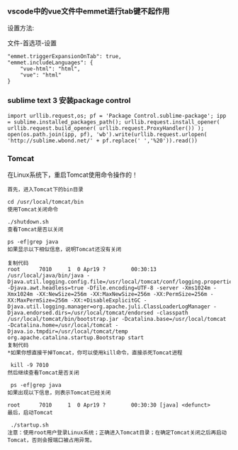 ### vscode中的vue文件中emmet进行tab键不起作用
设置方法:

文件-首选项-设置

	"emmet.triggerExpansionOnTab": true,
	"emmet.includeLanguages": {
		"vue-html": "html",
		"vue": "html"
	}

### sublime text 3 安装package control

	import urllib.request,os; pf = 'Package Control.sublime-package'; ipp = sublime.installed_packages_path(); urllib.request.install_opener( urllib.request.build_opener( urllib.request.ProxyHandler()) ); open(os.path.join(ipp, pf), 'wb').write(urllib.request.urlopen( 'http://sublime.wbond.net/' + pf.replace(' ','%20')).read())

### Tomcat

在Linux系统下，重启Tomcat使用命令操作的！

	首先，进入Tomcat下的bin目录

	cd /usr/local/tomcat/bin
	使用Tomcat关闭命令

	./shutdown.sh
	查看Tomcat是否以关闭

	ps -ef|grep java
	如果显示以下相似信息，说明Tomcat还没有关闭

	复制代码
	root      7010     1  0 Apr19 ?        00:30:13 /usr/local/java/bin/java -Djava.util.logging.config.file=/usr/local/tomcat/conf/logging.properties -Djava.awt.headless=true -Dfile.encoding=UTF-8 -server -Xms1024m -Xmx1024m -XX:NewSize=256m -XX:MaxNewSize=256m -XX:PermSize=256m -XX:MaxPermSize=256m -XX:+DisableExplicitGC -Djava.util.logging.manager=org.apache.juli.ClassLoaderLogManager -Djava.endorsed.dirs=/usr/local/tomcat/endorsed -classpath /usr/local/tomcat/bin/bootstrap.jar -Dcatalina.base=/usr/local/tomcat -Dcatalina.home=/usr/local/tomcat -Djava.io.tmpdir=/usr/local/tomcat/temp org.apache.catalina.startup.Bootstrap start
	复制代码
	*如果你想直接干掉Tomcat，你可以使用kill命令，直接杀死Tomcat进程

	 kill -9 7010
	然后继续查看Tomcat是否关闭

	 ps -ef|grep java
	如果出现以下信息，则表示Tomcat已经关闭

	root      7010     1  0 Apr19 ?        00:30:30 [java] <defunct>
	最后，启动Tomcat

	 ./startup.sh 
	注意：使用root用户登录Linux系统；正确进入Tomcat目录；在确定Tomcat关闭之后再启动Tomcat，否则会报端口被占用异常。